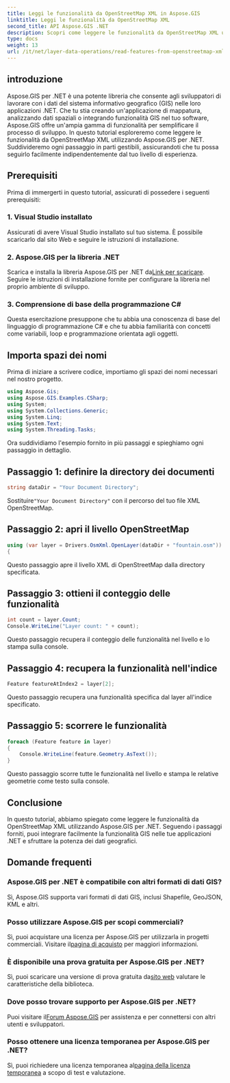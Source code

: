 ```yaml
---
title: Leggi le funzionalità da OpenStreetMap XML in Aspose.GIS
linktitle: Leggi le funzionalità da OpenStreetMap XML
second_title: API Aspose.GIS .NET
description: Scopri come leggere le funzionalità da OpenStreetMap XML utilizzando Aspose.GIS per .NET. Tutorial passo passo con esempi di codice.
type: docs
weight: 13
url: /it/net/layer-data-operations/read-features-from-openstreetmap-xml/
---
```

## introduzione
Aspose.GIS per .NET è una potente libreria che consente agli sviluppatori di lavorare con i dati del sistema informativo geografico (GIS) nelle loro applicazioni .NET. Che tu stia creando un'applicazione di mappatura, analizzando dati spaziali o integrando funzionalità GIS nel tuo software, Aspose.GIS offre un'ampia gamma di funzionalità per semplificare il processo di sviluppo.
In questo tutorial esploreremo come leggere le funzionalità da OpenStreetMap XML utilizzando Aspose.GIS per .NET. Suddivideremo ogni passaggio in parti gestibili, assicurandoti che tu possa seguirlo facilmente indipendentemente dal tuo livello di esperienza.
## Prerequisiti
Prima di immergerti in questo tutorial, assicurati di possedere i seguenti prerequisiti:
### 1. Visual Studio installato
Assicurati di avere Visual Studio installato sul tuo sistema. È possibile scaricarlo dal sito Web e seguire le istruzioni di installazione.
### 2. Aspose.GIS per la libreria .NET
 Scarica e installa la libreria Aspose.GIS per .NET da[Link per scaricare](https://releases.aspose.com/gis/net/). Seguire le istruzioni di installazione fornite per configurare la libreria nel proprio ambiente di sviluppo.
### 3. Comprensione di base della programmazione C#
Questa esercitazione presuppone che tu abbia una conoscenza di base del linguaggio di programmazione C# e che tu abbia familiarità con concetti come variabili, loop e programmazione orientata agli oggetti.
## Importa spazi dei nomi
Prima di iniziare a scrivere codice, importiamo gli spazi dei nomi necessari nel nostro progetto.

```csharp
using Aspose.Gis;
using Aspose.GIS.Examples.CSharp;
using System;
using System.Collections.Generic;
using System.Linq;
using System.Text;
using System.Threading.Tasks;
```

Ora suddividiamo l'esempio fornito in più passaggi e spieghiamo ogni passaggio in dettaglio.
## Passaggio 1: definire la directory dei documenti
```csharp
string dataDir = "Your Document Directory";
```
 Sostituire`"Your Document Directory"` con il percorso del tuo file XML OpenStreetMap.
## Passaggio 2: apri il livello OpenStreetMap
```csharp
using (var layer = Drivers.OsmXml.OpenLayer(dataDir + "fountain.osm"))
{
```
Questo passaggio apre il livello XML di OpenStreetMap dalla directory specificata.
## Passaggio 3: ottieni il conteggio delle funzionalità
```csharp
int count = layer.Count;
Console.WriteLine("Layer count: " + count);
```
Questo passaggio recupera il conteggio delle funzionalità nel livello e lo stampa sulla console.
## Passaggio 4: recupera la funzionalità nell'indice
```csharp
Feature featureAtIndex2 = layer[2];
```
Questo passaggio recupera una funzionalità specifica dal layer all'indice specificato.
## Passaggio 5: scorrere le funzionalità
```csharp
foreach (Feature feature in layer)
{
    Console.WriteLine(feature.Geometry.AsText());
}
```
Questo passaggio scorre tutte le funzionalità nel livello e stampa le relative geometrie come testo sulla console.
## Conclusione
In questo tutorial, abbiamo spiegato come leggere le funzionalità da OpenStreetMap XML utilizzando Aspose.GIS per .NET. Seguendo i passaggi forniti, puoi integrare facilmente la funzionalità GIS nelle tue applicazioni .NET e sfruttare la potenza dei dati geografici.
## Domande frequenti
### Aspose.GIS per .NET è compatibile con altri formati di dati GIS?
Sì, Aspose.GIS supporta vari formati di dati GIS, inclusi Shapefile, GeoJSON, KML e altri.
### Posso utilizzare Aspose.GIS per scopi commerciali?
Sì, puoi acquistare una licenza per Aspose.GIS per utilizzarla in progetti commerciali. Visitare il[pagina di acquisto](https://purchase.aspose.com/buy) per maggiori informazioni.
### È disponibile una prova gratuita per Aspose.GIS per .NET?
 Sì, puoi scaricare una versione di prova gratuita da[sito web](https://releases.aspose.com/) valutare le caratteristiche della biblioteca.
### Dove posso trovare supporto per Aspose.GIS per .NET?
 Puoi visitare il[Forum Aspose.GIS](https://forum.aspose.com/c/gis/33) per assistenza e per connettersi con altri utenti e sviluppatori.
### Posso ottenere una licenza temporanea per Aspose.GIS per .NET?
 Sì, puoi richiedere una licenza temporanea al[pagina della licenza temporanea](https://purchase.aspose.com/temporary-license/) a scopo di test e valutazione.